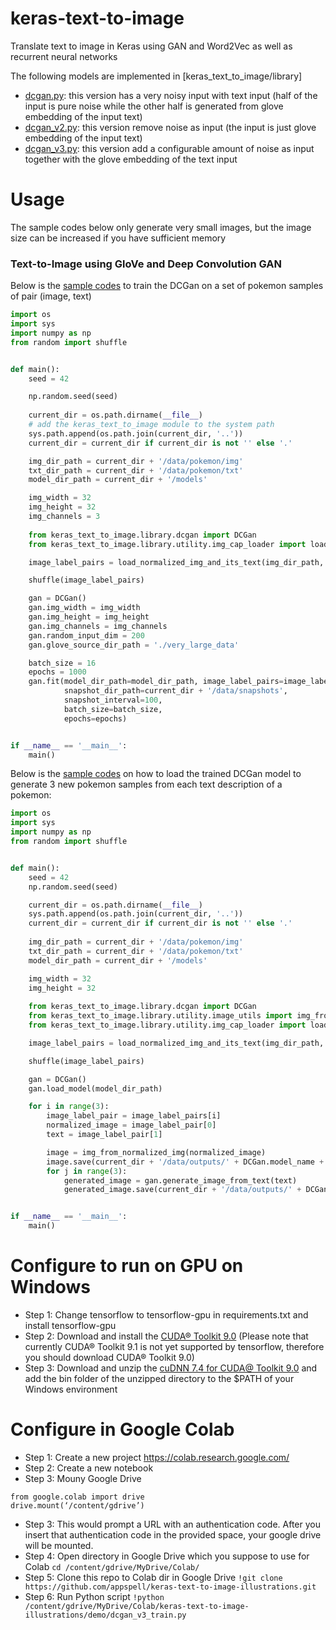 # keras-text-to-image

Translate text to image in Keras using GAN and Word2Vec as well as recurrent neural networks

The following models are implemented in [keras_text_to_image/library]

* [dcgan.py](keras_text_to_image/library/dcgan.py): this version has a very noisy input with text input (half of the 
input is pure noise while the other half is generated from glove embedding of the input text)
* [dcgan_v2.py](keras_text_to_image/library/dcgan_v2.py): this version remove noise as input (the input is just 
glove embedding of the input text)
* [dcgan_v3.py](keras_text_to_image/library/dcgan_v3.py): this version add a configurable amount of noise as input 
together with the glove embedding of the text input



# Usage

The sample codes below only generate very small images, but the image size can be increased if you have sufficient
memory 

### Text-to-Image using GloVe and Deep Convolution GAN

Below is the [sample codes](demo/dcgan_train.py) to train the DCGan on a set of pokemon samples of pair (image, text)

```python
import os 
import sys 
import numpy as np
from random import shuffle


def main():
    seed = 42

    np.random.seed(seed)
    
    current_dir = os.path.dirname(__file__)
    # add the keras_text_to_image module to the system path
    sys.path.append(os.path.join(current_dir, '..'))
    current_dir = current_dir if current_dir is not '' else '.'

    img_dir_path = current_dir + '/data/pokemon/img'
    txt_dir_path = current_dir + '/data/pokemon/txt'
    model_dir_path = current_dir + '/models'

    img_width = 32
    img_height = 32
    img_channels = 3
    
    from keras_text_to_image.library.dcgan import DCGan
    from keras_text_to_image.library.utility.img_cap_loader import load_normalized_img_and_its_text

    image_label_pairs = load_normalized_img_and_its_text(img_dir_path, txt_dir_path, img_width=img_width, img_height=img_height)

    shuffle(image_label_pairs)

    gan = DCGan()
    gan.img_width = img_width
    gan.img_height = img_height
    gan.img_channels = img_channels
    gan.random_input_dim = 200
    gan.glove_source_dir_path = './very_large_data'

    batch_size = 16
    epochs = 1000
    gan.fit(model_dir_path=model_dir_path, image_label_pairs=image_label_pairs,
            snapshot_dir_path=current_dir + '/data/snapshots',
            snapshot_interval=100,
            batch_size=batch_size,
            epochs=epochs)


if __name__ == '__main__':
    main()

```

Below is the [sample codes](demo/dcgan_generate.py) on how to load the trained DCGan model to generate
3 new pokemon samples from each text description of a pokemon:

```python
import os 
import sys 
import numpy as np
from random import shuffle


def main():
    seed = 42
    np.random.seed(seed)

    current_dir = os.path.dirname(__file__)
    sys.path.append(os.path.join(current_dir, '..'))
    current_dir = current_dir if current_dir is not '' else '.'
    
    img_dir_path = current_dir + '/data/pokemon/img'
    txt_dir_path = current_dir + '/data/pokemon/txt'
    model_dir_path = current_dir + '/models'

    img_width = 32
    img_height = 32
    
    from keras_text_to_image.library.dcgan import DCGan
    from keras_text_to_image.library.utility.image_utils import img_from_normalized_img
    from keras_text_to_image.library.utility.img_cap_loader import load_normalized_img_and_its_text

    image_label_pairs = load_normalized_img_and_its_text(img_dir_path, txt_dir_path, img_width=img_width, img_height=img_height)

    shuffle(image_label_pairs)

    gan = DCGan()
    gan.load_model(model_dir_path)

    for i in range(3):
        image_label_pair = image_label_pairs[i]
        normalized_image = image_label_pair[0]
        text = image_label_pair[1]

        image = img_from_normalized_img(normalized_image)
        image.save(current_dir + '/data/outputs/' + DCGan.model_name + '-generated-' + str(i) + '-0.png')
        for j in range(3):
            generated_image = gan.generate_image_from_text(text)
            generated_image.save(current_dir + '/data/outputs/' + DCGan.model_name + '-generated-' + str(i) + '-' + str(j) + '.png')


if __name__ == '__main__':
    main()

```

# Configure to run on GPU on Windows

* Step 1: Change tensorflow to tensorflow-gpu in requirements.txt and install tensorflow-gpu
* Step 2: Download and install the [CUDA® Toolkit 9.0](https://developer.nvidia.com/cuda-90-download-archive) (Please note that
currently CUDA® Toolkit 9.1 is not yet supported by tensorflow, therefore you should download CUDA® Toolkit 9.0)
* Step 3: Download and unzip the [cuDNN 7.4 for CUDA@ Toolkit 9.0](https://developer.nvidia.com/cudnn) and add the
bin folder of the unzipped directory to the $PATH of your Windows environment 

# Configure in Google Colab
* Step 1: Create a new project https://colab.research.google.com/
* Step 2: Create a new notebook
* Step 3: Mouny Google Drive
```
from google.colab import drive
drive.mount(‘/content/gdrive’)
```
* Step 3: This would prompt a URL with an authentication code. After you insert that authentication code in the provided space, your google drive will be mounted. 
* Step 4: Open directory in Google Drive which you suppose to use for Colab 
```cd /content/gdrive/MyDrive/Colab/```
* Step 5: Clone this repo to Colab dir in Google Drive
```!git clone https://github.com/appspell/keras-text-to-image-illustrations.git```
* Step 6: Run Python script 
```!python /content/gdrive/MyDrive/Colab/keras-text-to-image-illustrations/demo/dcgan_v3_train.py```
